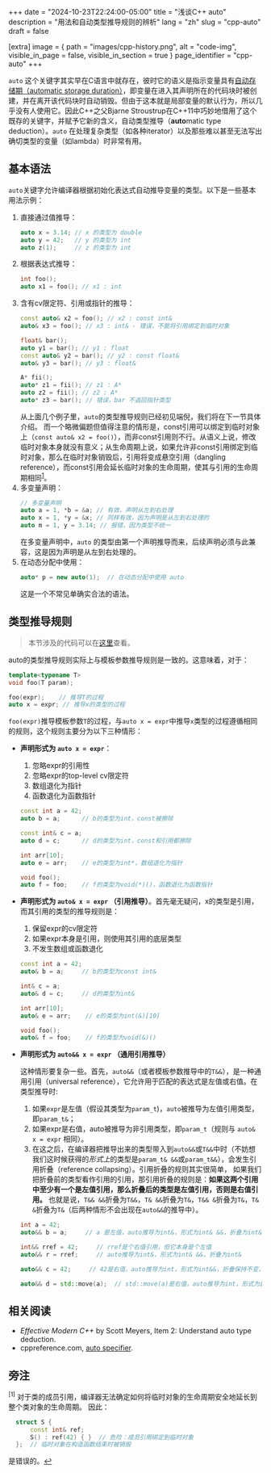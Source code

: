 +++
date = "2024-10-23T22:24:00-05:00"
title = "浅谈C++ auto"
description = "用法和自动类型推导规则的辨析"
lang = "zh"
slug = "cpp-auto"
draft = false


[extra]
    image = { path = "images/cpp-history.png", alt = "code-img", visible_in_page = false, visible_in_section = true }
    page_identifier = "cpp-auto"
+++

`auto` 这个关键字其实早在C语言中就存在，彼时它的语义是指示变量具有[自动存储期（automatic storage duration）](https://en.cppreference.com/w/cpp/language/storage_duration)，即变量在进入其声明所在的代码块时被创建，并在离开该代码块时自动销毁。但由于这本就是局部变量的默认行为，所以几乎没有人使用它。因此C++之父Bjarne Stroustrup在C++11中巧妙地借用了这个既存的关键字，并赋予它新的含义，自动类型推导（**auto**matic type deduction）。`auto` 在处理复杂类型（如各种iterator）以及那些难以甚至无法写出确切类型的变量（如lambda）时非常有用。
<!--more-->

## 基本语法

`auto`关键字允许编译器根据初始化表达式自动推导变量的类型。以下是一些基本用法示例：

1. 直接通过值推导：
   ```cpp
   auto x = 3.14; // x 的类型为 double
   auto y = 42;   // y 的类型为 int
   auto z(1);     // z 的类型为 int
   ```
2. 根据表达式推导：
   ```cpp
   int foo();
   auto x1 = foo(); // x1 : int
   ```
3. 含有cv限定符、引用或指针的推导：
   ```cpp
   const auto& x2 = foo(); // x2 : const int& 
   auto& x3 = foo(); // x3 : int& - 错误，不能将引用绑定到临时对象
   
   float& bar();
   auto y1 = bar(); // y1 : float
   const auto& y2 = bar(); // y2 : const float& 
   auto& y3 = bar(); // y3 : float&
   
   A* fii();
   auto* z1 = fii(); // z1 : A*
   auto z2 = fii(); // z2 : A*
   auto* z3 = bar(); // 错误，bar 不返回指针类型
   ```
   从上面几个例子里，`auto`的类型推导规则已经初见端倪，我们将在下一节具体介绍。
   而一个略微偏题但值得注意的情形是，const引用可以绑定到临时对象上（`const auto& x2 = foo()`），而非const引用则不行。从语义上说，修改临时对象本身就没有意义；从生命周期上说，如果允许非const引用绑定到临时对象，那么在临时对象销毁后，引用将变成悬空引用（dangling reference），而const引用会延长临时对象的生命周期，使其与引用的生命周期相同<sup id="a1">[1](#f1)</sup>。
4. 多变量声明：
   ```cpp
   // 多变量声明
   auto a = 1, *b = &a; // 有效，声明从左到右处理
   auto x = 1, *y = &x; // 同样有效，因为声明是从左到右处理的
   auto m = 1, y = 3.14; // 报错，因为类型不统一
   ```
   在多变量声明中，`auto` 的类型由第一个声明推导而来，后续声明必须与此兼容，这是因为声明是从左到右处理的。
5. 在动态分配中使用：
    ```cpp
    auto* p = new auto(1);  // 在动态分配中使用 auto
    ```
    这是一个不常见单确实合法的语法。

## 类型推导规则

> 本节涉及的代码可以在[这里](https://github.com/EtoDemerzel0427/LangLawyer/blob/main/auto-deduce.cpp)查看。

auto的类型推导规则实际上与模板参数推导规则是一致的。这意味着，对于：

```cpp
template<typename T>
void foo(T param);

foo(expr);    // 推导T的过程
auto x = expr; // 推导x的类型的过程
```
`foo(expr)`推导模板参数`T`的过程，与`auto x = expr`中推导`x`类型的过程遵循相同的规则，这个规则主要分为以下三种情形：

- **声明形式为 `auto x = expr`**：
  1. 忽略expr的引用性
  2. 忽略expr的top-level cv限定符
  3. 数组退化为指针
  4. 函数退化为函数指针
  ```cpp
  const int a = 42;
  auto b = a;      // b的类型为int，const被擦除

  const int& c = a;
  auto d = c;      // d的类型为int，const和引用都擦除

  int arr[10];
  auto e = arr;    // e的类型为int*，数组退化为指针

  void foo();
  auto f = foo;    // f的类型为void(*)()，函数退化为函数指针
  ```
- **声明形式为 `auto& x = expr` （引用推导）**。首先毫无疑问，x的类型是引用，而其引用的类型的推导规则是：
  1. 保留expr的cv限定符
  2. 如果expr本身是引用，则使用其引用的底层类型
  3. 不发生数组或函数退化
  ```cpp
  const int a = 42;
  auto& b = a;     // b的类型为const int&

  int& c = a;
  auto& d = c;     // d的类型为int&

  int arr[10];
  auto& e = arr;    // e的类型为int(&)[10]

  void foo();
  auto& f = foo;    // f的类型为void(&)()
  ```
- **声明形式为 `auto&& x = expr` （通用引用推导）**
  
  这种情形要复杂一些。首先，`auto&&`（或者模板参数推导中的`T&&`），是一种通用引用（universal reference），它允许用于匹配的表达式是左值或右值。在类型推导时:
  1. 如果`expr`是左值（假设其类型为`param_t`)，`auto`被推导为左值引用类型，即`param_t&`；
  2. 如果expr是右值，auto被推导为非引用类型，即`param_t`（规则与 `auto& x = expr` 相同）。
  3. 在这之后，在编译器把推导出来的类型带入到`auto&&`或`T&&`中时（不妨想我们这时候获得的*形式上*的类型是`param_t& &&`或`param_t&&`），会发生引用折叠（reference collapsing）。引用折叠的规则其实很简单， 如果我们把折叠前的类型看作引用的引用，那引用折叠的规则是：**如果这两个引用中至少有一个是左值引用，那么折叠后的类型是左值引用，否则是右值引用。** 也就是说，`T&& &&`折叠为`T&&`，`T& &&`折叠为`T&`，`T&& &`折叠为`T&`，`T& &`折叠为`T&`（后两种情形不会出现在`auto&&`的推导中）。
  ```cpp
  int a = 42;
  auto&& b = a;     // a 是左值，auto推导为int&，形式为int& &&，折叠为int&

  int&& rref = 42;     // rref是个右值引用，但它本身是个左值
  auto&& r = rref;     // auto推导为int&，形式为int& &&，折叠为int&

  auto&& c = 42;     // 42是右值，auto推导为int，形式为int&&，折叠保持不变，仍为int&&

  auto&& d = std::move(a);  // std::move(a)是右值，auto推导为int，形式为int&& &&，折叠为int&&
  ```


## 相关阅读
- *Effective Modern C++* by Scott Meyers, Item 2: Understand auto type deduction.
- cppreference.com, [auto specifier](https://en.cppreference.com/w/cpp/language/auto).

## 旁注

<div id="f1">
  <sup>[1]</sup> 
  对于类的成员引用，编译器无法确定如何将临时对象的生命周期安全地延长到整个类对象的生命周期。
  因此：

  ```cpp
    struct S {
        const int& ref;
        S() : ref(42) { }  // 危险：成员引用绑定到临时对象
    };  // 临时对象在构造函数结束时被销毁
  ```
是错误的。<a href="#a1">↩</a>
</div>


